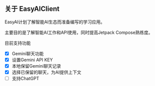 ## 关于 EasyAIClient
EasyAI计划了解智能AI生态而准备编写的学习应用。

主要目的是了解智能AI工作和API使用，同时提高Jetpack Compose熟练度。

目前支持功能
- [x] Gemini聊天功能
- [x] 设置Gemini API KEY
- [x] 本地保留Gemini聊天记录
- [x] 选择已保留的聊天，为AI提供上下文
- [ ] 支持ChatGPT